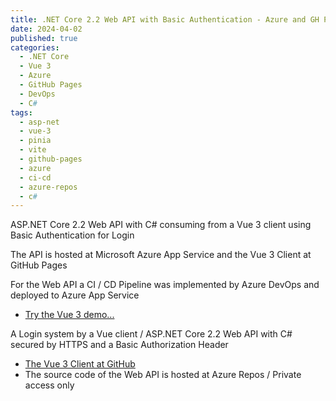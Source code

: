 ```yaml
---
title: .NET Core 2.2 Web API with Basic Authentication - Azure and GH Pages 
date: 2024-04-02
published: true
categories:
  - .NET Core
  - Vue 3
  - Azure
  - GitHub Pages
  - DevOps
  - C#  
tags:
  - asp-net
  - vue-3
  - pinia
  - vite
  - github-pages
  - azure
  - ci-cd
  - azure-repos
  - c#
---
```



ASP.NET Core 2.2 Web API with C# consuming from a Vue 3 client using Basic Authentication for Login

The API is hosted at Microsoft Azure App Service and the Vue 3 Client at GitHub Pages 

For the Web API a CI / CD Pipeline was implemented by Azure DevOps and deployed to Azure App Service

<ul>
<li>
<a href="https://persteenolsen.github.io/vue-3-basic-auth-gh-pages-client/" target="_blank" title="Basic Authentication by Vue 3">Try the Vue 3 demo...</a>
</li>

</ul>

<p>A Login system by a Vue client / ASP.NET Core 2.2 Web API with C# secured by HTTPS and a Basic Authorization Header</p>

<ul>

<li><a href="https://github.com/persteenolsen/vue-3-basic-auth-gh-pages-client" target="_blank">The Vue 3 Client at GitHub</a></li>
<li>The source code of the Web API is hosted at Azure Repos / Private access only</li>
</ul>
